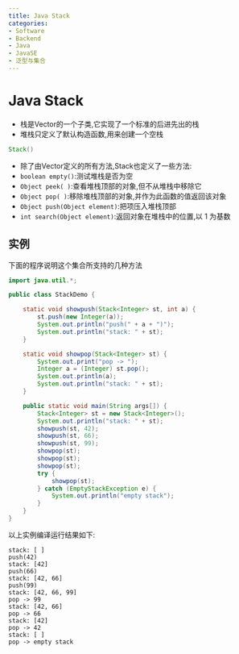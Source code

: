 ```yaml
---
title: Java Stack
categories:
- Software
- Backend
- Java
- JavaSE
- 泛型与集合
---
```

# Java Stack

- 栈是Vector的一个子类,它实现了一个标准的后进先出的栈
- 堆栈只定义了默认构造函数,用来创建一个空栈

```java
Stack()
```

- 除了由Vector定义的所有方法,Stack也定义了一些方法:
- `boolean empty()`:测试堆栈是否为空
- `Object peek( )`:查看堆栈顶部的对象,但不从堆栈中移除它
- `Object pop( )`:移除堆栈顶部的对象,并作为此函数的值返回该对象
- `Object push(Object element)`:把项压入堆栈顶部
- `int search(Object element)`:返回对象在堆栈中的位置,以 1 为基数

## 实例

下面的程序说明这个集合所支持的几种方法

```java
import java.util.*;

public class StackDemo {

    static void showpush(Stack<Integer> st, int a) {
        st.push(new Integer(a));
        System.out.println("push(" + a + ")");
        System.out.println("stack: " + st);
    }

    static void showpop(Stack<Integer> st) {
        System.out.print("pop -> ");
        Integer a = (Integer) st.pop();
        System.out.println(a);
        System.out.println("stack: " + st);
    }

    public static void main(String args[]) {
        Stack<Integer> st = new Stack<Integer>();
        System.out.println("stack: " + st);
        showpush(st, 42);
        showpush(st, 66);
        showpush(st, 99);
        showpop(st);
        showpop(st);
        showpop(st);
        try {
            showpop(st);
        } catch (EmptyStackException e) {
            System.out.println("empty stack");
        }
    }
}
```

以上实例编译运行结果如下:

```
stack: [ ]
push(42)
stack: [42]
push(66)
stack: [42, 66]
push(99)
stack: [42, 66, 99]
pop -> 99
stack: [42, 66]
pop -> 66
stack: [42]
pop -> 42
stack: [ ]
pop -> empty stack
```